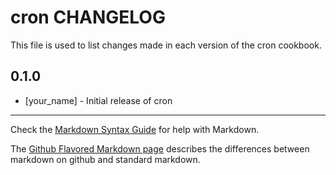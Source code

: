 # cron CHANGELOG

This file is used to list changes made in each version of the cron cookbook.

## 0.1.0
- [your_name] - Initial release of cron

- - -
Check the [Markdown Syntax Guide](http://daringfireball.net/projects/markdown/syntax) for help with Markdown.

The [Github Flavored Markdown page](http://github.github.com/github-flavored-markdown/) describes the differences between markdown on github and standard markdown.

